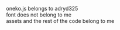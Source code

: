 oneko.js belongs to adryd325
<br>
font does not belong to me
<br>
assets and the rest of the code belong to me
